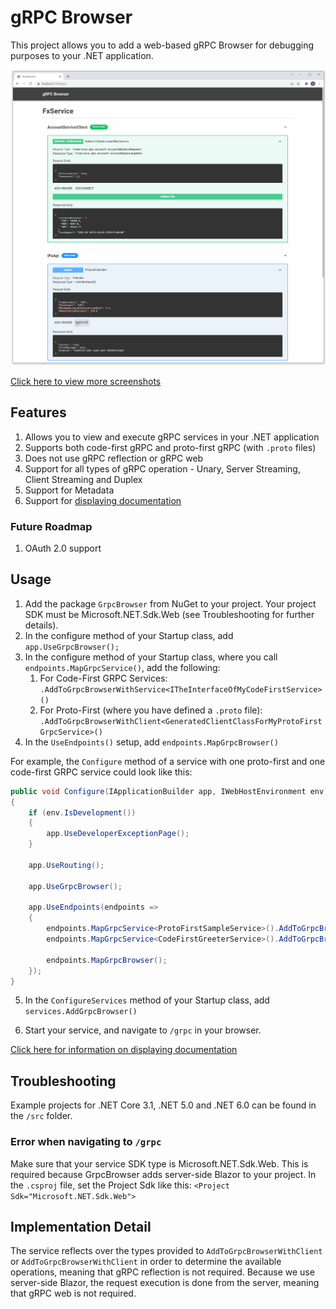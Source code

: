 # gRPC Browser

This project allows you to add a web-based gRPC Browser for debugging purposes to your .NET application.

![Example](docs/screenshots/fx_service.gif)

[Click here to view more screenshots](docs/screenshots.md)

## Features
1. Allows you to view and execute gRPC services in your .NET application
1. Supports both code-first gRPC and proto-first gRPC (with `.proto` files)
2. Does not use gRPC reflection or gRPC web
3. Support for all types of gRPC operation - Unary, Server Streaming, Client Streaming and Duplex
4. Support for Metadata
5. Support for [displaying documentation](docs/documentation.md)

### Future Roadmap
1. OAuth 2.0 support

## Usage
1. Add the package `GrpcBrowser` from NuGet to your project. Your project SDK must be Microsoft.NET.Sdk.Web (see Troubleshooting for further details).
2. In the configure method of your Startup class, add `app.UseGrpcBrowser();`
3. In the configure method of your Startup class, where you call `endpoints.MapGrpcService()`, add the following:
   1. For Code-First GRPC Services: `.AddToGrpcBrowserWithService<ITheInterfaceOfMyCodeFirstService>()`
   2. For Proto-First (where you have defined a `.proto` file): `.AddToGrpcBrowserWithClient<GeneratedClientClassForMyProtoFirstGrpcService>()`
4. In the `UseEndpoints()` setup, add `endpoints.MapGrpcBrowser()`

For example, the `Configure` method of a service with one proto-first and one code-first GRPC service could look like this:
```csharp
public void Configure(IApplicationBuilder app, IWebHostEnvironment env)
{
    if (env.IsDevelopment())
    {
        app.UseDeveloperExceptionPage();
    }

    app.UseRouting();

    app.UseGrpcBrowser();

    app.UseEndpoints(endpoints =>
    {
        endpoints.MapGrpcService<ProtoFirstSampleService>().AddToGrpcBrowserWithClient<ProtoFirstGreeter.ProtoFirstGreeterClient>();
        endpoints.MapGrpcService<CodeFirstGreeterService>().AddToGrpcBrowserWithService<ICodeFirstGreeterService>();

        endpoints.MapGrpcBrowser();
    });
}
```

5. In the `ConfigureServices` method of your Startup class, add `services.AddGrpcBrowser()`

6. Start your service, and navigate to `/grpc` in your browser.

[Click here for information on displaying documentation](docs/documentation.md)

## Troubleshooting

Example projects for .NET Core 3.1, .NET 5.0 and .NET 6.0 can be found in the `/src` folder.

### Error when navigating to `/grpc`
Make sure that your service SDK type is Microsoft.NET.Sdk.Web. This is required because GrpcBrowser adds server-side Blazor to your project. In the `.csproj` file, set the Project Sdk like this: `<Project Sdk="Microsoft.NET.Sdk.Web">`

## Implementation Detail
The service reflects over the types provided to `AddToGrpcBrowserWithClient` or `AddToGrpcBrowserWithClient` in order to determine the available operations, meaning that gRPC reflection is not required. Because we use server-side Blazor, the request execution is done from the server, meaning that gRPC web is not required.